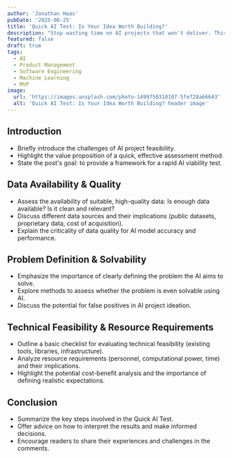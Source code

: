 ```yaml
---
author: 'Jonathan Haas'
pubDate: '2025-06-25'
title: 'Quick AI Test: Is Your Idea Worth Building?'
description: "Stop wasting time on AI projects that won't deliver. This quick, practical test helps you assess the viability of your AI idea before committing resources.  Learn the key questions to ask and the critical factors to consider for a successful AI product."
featured: false
draft: true
tags:
  - AI
  - Product Management
  - Software Engineering
  - Machine Learning
  - MVP
image:
  url: 'https://images.unsplash.com/photo-1499750310107-5fef28a66643'
  alt: 'Quick AI Test: Is Your Idea Worth Building? header image'
---
```


## Introduction

- Briefly introduce the challenges of AI project feasibility.
- Highlight the value proposition of a quick, effective assessment method.
- State the post's goal: to provide a framework for a rapid AI viability test.

## Data Availability & Quality

- Assess the availability of suitable, high-quality data: Is enough data available? Is it clean and relevant?
- Discuss different data sources and their implications (public datasets, proprietary data, cost of acquisition).
- Explain the criticality of data quality for AI model accuracy and performance.

## Problem Definition & Solvability

- Emphasize the importance of clearly defining the problem the AI aims to solve.
- Explore methods to assess whether the problem is even solvable using AI.
- Discuss the potential for false positives in AI project ideation.

## Technical Feasibility & Resource Requirements

- Outline a basic checklist for evaluating technical feasibility (existing tools, libraries, infrastructure).
- Analyze resource requirements (personnel, computational power, time) and their implications.
- Highlight the potential cost-benefit analysis and the importance of defining realistic expectations.

## Conclusion

- Summarize the key steps involved in the Quick AI Test.
- Offer advice on how to interpret the results and make informed decisions.
- Encourage readers to share their experiences and challenges in the comments.
